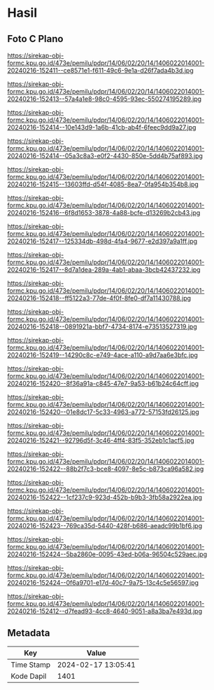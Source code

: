 # Hasil

## Foto C Plano

https://sirekap-obj-formc.kpu.go.id/473e/pemilu/pdpr/14/06/02/20/14/1406022014001-20240216-152411--ce8571e1-f611-49c6-9e1a-d26f7ada4b3d.jpg

https://sirekap-obj-formc.kpu.go.id/473e/pemilu/pdpr/14/06/02/20/14/1406022014001-20240216-152413--57a4a1e8-98c0-4595-93ec-550274195289.jpg

https://sirekap-obj-formc.kpu.go.id/473e/pemilu/pdpr/14/06/02/20/14/1406022014001-20240216-152414--10e143d9-1a6b-41cb-ab4f-6feec9dd9a27.jpg

https://sirekap-obj-formc.kpu.go.id/473e/pemilu/pdpr/14/06/02/20/14/1406022014001-20240216-152414--05a3c8a3-e0f2-4430-850e-5dd4b75af893.jpg

https://sirekap-obj-formc.kpu.go.id/473e/pemilu/pdpr/14/06/02/20/14/1406022014001-20240216-152415--13603ffd-d54f-4085-8ea7-0fa954b354b8.jpg

https://sirekap-obj-formc.kpu.go.id/473e/pemilu/pdpr/14/06/02/20/14/1406022014001-20240216-152416--6f8d1653-3878-4a88-bcfe-d13269b2cb43.jpg

https://sirekap-obj-formc.kpu.go.id/473e/pemilu/pdpr/14/06/02/20/14/1406022014001-20240216-152417--125334db-498d-4fa4-9677-e2d397a9a1ff.jpg

https://sirekap-obj-formc.kpu.go.id/473e/pemilu/pdpr/14/06/02/20/14/1406022014001-20240216-152417--8d7a1dea-289a-4ab1-abaa-3bcb42437232.jpg

https://sirekap-obj-formc.kpu.go.id/473e/pemilu/pdpr/14/06/02/20/14/1406022014001-20240216-152418--ff5122a3-77de-4f0f-8fe0-df7a11430788.jpg

https://sirekap-obj-formc.kpu.go.id/473e/pemilu/pdpr/14/06/02/20/14/1406022014001-20240216-152418--0891921a-bbf7-4734-8174-e73513527319.jpg

https://sirekap-obj-formc.kpu.go.id/473e/pemilu/pdpr/14/06/02/20/14/1406022014001-20240216-152419--14290c8c-e749-4ace-a110-a9d7aa6e3bfc.jpg

https://sirekap-obj-formc.kpu.go.id/473e/pemilu/pdpr/14/06/02/20/14/1406022014001-20240216-152420--8f36a91a-c845-47e7-9a53-b61b24c64cff.jpg

https://sirekap-obj-formc.kpu.go.id/473e/pemilu/pdpr/14/06/02/20/14/1406022014001-20240216-152420--01e8dc17-5c33-4963-a772-57153fd26125.jpg

https://sirekap-obj-formc.kpu.go.id/473e/pemilu/pdpr/14/06/02/20/14/1406022014001-20240216-152421--92796d5f-3c46-4ff4-83f5-352eb1c1acf5.jpg

https://sirekap-obj-formc.kpu.go.id/473e/pemilu/pdpr/14/06/02/20/14/1406022014001-20240216-152422--88b2f7c3-bce8-4097-8e5c-b873ca96a582.jpg

https://sirekap-obj-formc.kpu.go.id/473e/pemilu/pdpr/14/06/02/20/14/1406022014001-20240216-152422--1cf237c9-923d-452b-b9b3-3fb58a2922ea.jpg

https://sirekap-obj-formc.kpu.go.id/473e/pemilu/pdpr/14/06/02/20/14/1406022014001-20240216-152423--769ca35d-5440-428f-b686-aeadc99b1bf6.jpg

https://sirekap-obj-formc.kpu.go.id/473e/pemilu/pdpr/14/06/02/20/14/1406022014001-20240216-152424--5ba2860e-0095-43ed-b06a-96504c529aec.jpg

https://sirekap-obj-formc.kpu.go.id/473e/pemilu/pdpr/14/06/02/20/14/1406022014001-20240216-152424--0f6a9701-e17d-40c7-9a75-13c4c5e56597.jpg

https://sirekap-obj-formc.kpu.go.id/473e/pemilu/pdpr/14/06/02/20/14/1406022014001-20240216-152412--d7fead93-4cc8-4640-9051-a8a3ba7e493d.jpg


## Metadata

| Key        | Value               |
| ---------- | ------------------- |
| Time Stamp | 2024-02-17 13:05:41 |
| Kode Dapil | 1401                |



